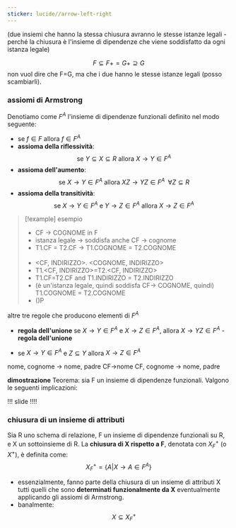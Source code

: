 ```yaml
---
sticker: lucide//arrow-left-right
---
```

(due insiemi che hanno la stessa chiusura avranno le stesse istanze legali - perché la chiusura è l'insieme di dipendenze che viene soddisfatto da ogni istanza legale)

$$ F \subseteq F+ = G+ \supseteq G $$
non vuol dire che F=G, ma che i due hanno le stesse istanze legali (posso scambiarli).

### assiomi di Armstrong
Denotiamo come $F^A$ l'insieme di dipendenze funzionali definito nel modo seguente:
- $\text{se }f\in F \text{ allora }f\in F^A$ 
- **assioma della riflessività**:
$$\text{se } Y \subseteq X \subseteq R \text{ allora } X\rightarrow Y \in F^A$$
- **assioma dell'aumento**:
	$$\text{se } X \rightarrow Y \in F^A \text{ allora } XZ \rightarrow YZ \in F^A \,\,\, \forall Z \subseteq R $$
- **assioma della transitività**:
$$\text{se } X\rightarrow Y \in F^A \text{ e } Y\rightarrow Z \in F^A \text{ allora } X\to Z \in F^A$$

>[!example] esempio
>- CF -> COGNOME in F
>- istanza legale -> soddisfa anche CF -> cognome
>- T1.CF = T2.CF -> T1.COGNOME = T2.COGNOME
><br></br>
>- <CF, INDIRIZZO>. <COGNOME, INDIRIZZO>
>- T1.<CF, INDIRIZZO>=T2.<CF, INDIRIZZO>
>- T1.CF=T2.CF and T1.INDIRIZZO = T2.INDIRIZZO
>- (è un'istanza legale, quindi soddisfa CF-> COGNOME, quindi) T1.COGNOME = T2.COGNOME
>- ()P

altre tre regole che producono elementi di $F^A$

- **regola dell'unione** se $X\rightarrow Y\in F^A$ e $X\rightarrow Z \in F^A$, allora $X\rightarrow YZ \in F^A$ - **regola dell'unione**

- se $X\to Y \in F^A$ e $Z \subseteq Y$ allora $X\to Z \in F^A$ 

nome, cognome -> nome, padre
CF->nome
CF, cognome -> nome, padre

**dimostrazione**
Teorema:
sia F un insieme di dipendenze funzionali. Valgono le seguenti implicazioni:


!!! slide !!!!


### chiusura di un insieme di attributi
Sia R uno schema di relazione, F un insieme di dipendenze funzionali su R, e X un sottoinsieme di R.
La **chiusura di X rispetto a F**, denotata con $X_{F}^+$ (o $X^+$), è definita come:
$$X_{F}^+ = \{ A|X\rightarrow A\in F^A\}$$
- essenzialmente, fanno parte della chiusura di un insieme di attributi X tutti quelli che sono **determinati funzionalmente da X** eventualmente applicando gli assiomi di Armstrong.
- banalmente:
$$X\subseteq X_{F}^+$$

